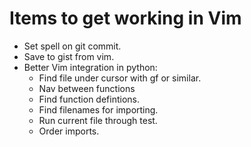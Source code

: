 # Items to get working in Vim

* Set spell on git commit.
* Save to gist from vim.
* Better Vim integration in python:
    * Find file under cursor with gf or similar.
    * Nav between functions
    * Find function defintions.
    * Find filenames for importing.
    * Run current file through test.
    * Order imports.
